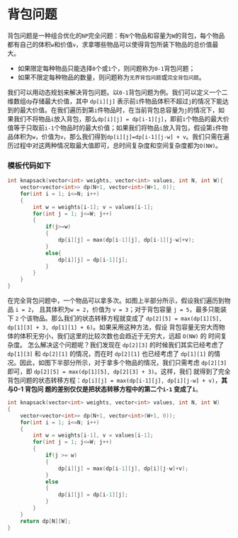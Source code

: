 # 背包问题
背包问题是一种组合优化的`NP`完全问题：有`N`个物品和容量为`W`的背包，每个物品都有自己的体积`w`和价值`v`，求拿哪些物品可以使得背包所装下物品的总价值最大。

* 如果限定每种物品只能选择`0`个或`1`个，则问题称为`0-1`背包问题；
* 如果不限定每种物品的数量，则问题称为`无界背包问题`或`完全背包问题`。

我们可以用动态规划来解决背包问题。以`0-1`背包问题为例。我们可以定义一个二维数组`dp`存储最大价值，其中 `dp[i][j]` 表示前`i`件物品体积不超过`j`的情况下能达到的最大价值。在我们遍历到第`i`件物品时，在当前背包总容量为`j`的情况下，如果我们不将物品`i`放入背包，那么`dp[i][j] = dp[i-1][j]`，即前`i`个物品的最大价值等于只取前`i-1`个物品时的最大价值；如果我们将物品`i`放入背包，假设第`i`件物品体积为`w`，价值为`v`，那么我们得到`dp[i][j]=dp[i-1][j-w] + v`。我们只需在遍历过程中对这两种情况取最大值即可，总时间复杂度和空间复杂度都为`O(NW)`。

### 模板代码如下

```cpp
int knapsack(vector<int> weights, vector<int> values, int N, int W){
    vector<vector<int>> dp(N+1, vector<int>(W+1, 0));
    for(int i = 1; i<=N; i++)
    {
        int w = weights[i-1]; v = values[i-1];
        for(int j = 1; j<=W; j++)
        {
            if(j>=w)
            {
                dp[i][j] = max(dp[i-1][j], dp[i-1][j-w]+v);
            }
            else{
                dp[i][j] = dp[i-1][j];
            }
        }
    }
}
```

在完全背包问题中，一个物品可以拿多次。如图上半部分所示，假设我们遍历到物品 `i = 2`，
且其体积为`w = 2`，价值为 `v = 3`；对于背包容量 `j = 5`，最多只能装下 `2` 个该物品。那么我们的状态转移方程就变成了 `dp[2][5] = max(dp[1][5], dp[1][3] + 3, dp[1][1] + 6)`。如果采用这种方法，假设 背包容量无穷大而物体的体积无穷小，我们这里的比较次数也会趋近于无穷大，远超 `O(NW)` 的 时间复杂度。 怎么解决这个问题呢？我们发现在 `dp[2][3]` 的时候我们其实已经考虑了 `dp[1][3]` 和 `dp[2][1]`
的情况，而在时 `dp[2][1]` 也已经考虑了 `dp[1][1]` 的情况。因此，如图下半部分所示，对于拿多个物品的情况，我们只需考虑 `dp[2][3]` 即可，即 `dp[2][5] = max(dp[1][5], dp[2][3] + 3)`。这样，我们 就得到了完全背包问题的状态转移方程：`dp[i][j] = max(dp[i-1][j], dp[i][j-w] + v)`，**其与0-1 背包问 题的差别仅仅是把状态转移方程中的第二个`i-1` 变成了`i`**。

```cpp
int knapsack(vector<int> weights, vector<int> values, int N, int W)
{
    vector<vector<int>> dp(N+1, vector<int>(W+1, 0));
    for(int i = 1; i<=N; i++)
    {
        int w = weights[i-1], v = values[i-1];
        for(int j = 1; j<=W; j++)
        {
            if(j >= w)
            {
                dp[i][j] = max(dp[i-1][j], dp[i][j-w]+v);
            }
            else
            {
                dp[i][j] = dp[i-1][j];
            }
        }
    }
    return dp[N][W];
}
```